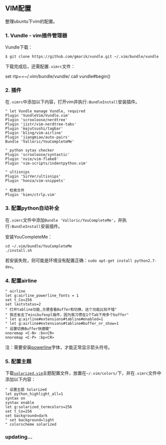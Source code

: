 ## VIM配置

整理ubuntu下vim的配置。

### 1. Vundle - vim插件管理器

Vundle下载：

    $ git clone https://github.com/gmarik/vundle.git ~/.vim/bundle/vundle

下载完成后，还需配置`.vimrc`文件：

set rtp+=~/.vim/bundle/vundle/
call vundle#begin()

### 2. 插件

在`.vimrc`中添加以下内容，打开vim并执行`:BundleInstall`安装插件。

    " let Vundle manage Vundle, required
    Plugin 'VundleVim/Vundle.vim'
    Plugin 'scrooloose/nerdtree'
    Plugin 'jistr/vim-nerdtree-tabs'
    Plugin 'majutsushi/tagbar'
    Plugin 'bling/vim-airline'
    Plugin 'jiangmiao/auto-pairs'
    Bundle 'Valloric/YouCompleteMe'

    " python sytax checker
    Plugin 'scrooloose/syntastic'
    Plugin 'nvie/vim-flake8'
    Plugin 'vim-scripts/indentpython.vim'

    " ultisnips
    Plugin 'SirVer/ultisnips'
    Plugin 'honza/vim-snippets'

    " 检索文件
    Plugin 'kien/ctrlp.vim'

### 3. 配置python自动补全

在`.vimrc`文件中添加`Bundle 'Valloric/YouCompleteMe'`，并执行`:BundleInstall`安装插件。

安装YouCompleteMe：

    cd ~/.vim/bundle/YouCompleteMe
    ./install.sh

若安装失败，则可能是环境没有配置正确：`sudo apt-get install python2.7-dev`。

### 4. 配置airline

    " airline
    let g:airline_powerline_fonts = 1
    set t_Co=256
    set laststatus=2
    " 打开tabline功能,方便查看Buffer和切换，这个功能比较不错"
    " 我还省去了minibufexpl插件，因为我习惯在1个Tab下用多个buffer"
    " let g:airline#extensions#tabline#enabled=1
    " let g:airline#extensions#tabline#buffer_nr_show=1
    " 设置切换Buffer快捷键"
    nnoremap <C-N> :bn<CR>
    nnoremap <C-P> :bp<CR>

注：需要安装[powerline](https://github.com/powerline/fonts)字体，才能正常显示箭头符号。

### 5. 配置主题

下载[`solarized.vim`](https://github.com/altercation/vim-colors-solarized)主题配置文件，放置在`~/.vim/colors/`下，并在`.vimrc`文件中添加以下内容：

    " 设置主题 Solarized
    let python_highlight_all=1
    syntax on
    syntax enable
    let g:solarized_termcolors=256
    set t_Co=256
    set background=dark
    " set background=light
    " colorscheme solarized

### updating...